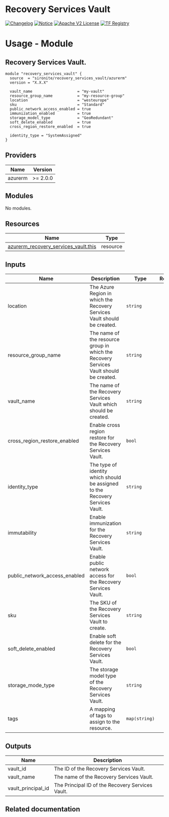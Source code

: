 <!-- BEGIN_TF_DOCS -->
 # Recovery Services Vault
[![Changelog](https://img.shields.io/badge/changelog-release-green.svg)](https://github.com/sironite/terraform-azurerm-recovery_services_vau/releases/latest) [![Notice](https://img.shields.io/badge/notice-copyright-yellow.svg)](NOTICE) [![Apache V2 License](https://img.shields.io/badge/license-Apache%20V2-orange.svg)](LICENSE) [![TF Registry](https://img.shields.io/badge/terraform-registry-blue.svg)](https://registry.terraform.io/providers/hashicorp/azurerm/latest/docs/resources/recovery_services_vault#cross_region_restore_enabled)

# Usage - Module

## Recovery Services Vault.

```hcl
module "recovery_services_vault" {
  source  = "sironite/recovery_services_vault/azurerm"
  version = "X.X.X"

  vault_name                    = "my-vault"
  resource_group_name           = "my-resource-group"
  location                      = "westeurope"
  sku                           = "Standard"
  public_network_access_enabled = true
  immunization_enabled          = true
  storage_model_type            = "GeoRedundant"
  soft_delete_enabled           = true
  cross_region_restore_enabled  = true

  identity_type = "SystemAssigned"
}
```

## Providers

| Name | Version |
|------|---------|
| azurerm | >= 2.0.0 |

## Modules

No modules.

## Resources

| Name | Type |
|------|------|
| [azurerm_recovery_services_vault.this](https://registry.terraform.io/providers/hashicorp/azurerm/latest/docs/resources/recovery_services_vault) | resource |

## Inputs

| Name | Description | Type | Required |
|------|-------------|------|:--------:|
| location | The Azure Region in which the Recovery Services Vault should be created. | `string` | yes |
| resource\_group\_name | The name of the resource group in which the Recovery Services Vault should be created. | `string` | yes |
| vault\_name | The name of the Recovery Services Vault which should be created. | `string` | yes |
| cross\_region\_restore\_enabled | Enable cross region restore for the Recovery Services Vault. | `bool` | no |
| identity\_type | The type of identity which should be assigned to the Recovery Services Vault. | `string` | no |
| immutability | Enable immunization for the Recovery Services Vault. | `string` | no |
| public\_network\_access\_enabled | Enable public network access for the Recovery Services Vault. | `bool` | no |
| sku | The SKU of the Recovery Services Vault to create. | `string` | no |
| soft\_delete\_enabled | Enable soft delete for the Recovery Services Vault. | `bool` | no |
| storage\_mode\_type | The storage model type of the Recovery Services Vault. | `string` | no |
| tags | A mapping of tags to assign to the resource. | `map(string)` | no |

## Outputs

| Name | Description |
|------|-------------|
| vault\_id | The ID of the Recovery Services Vault. |
| vault\_name | The name of the Recovery Services Vault. |
| vault\_principal\_id | The Principal ID of the Recovery Services Vault. |

## Related documentation
<!-- END_TF_DOCS -->